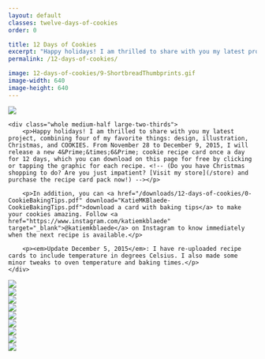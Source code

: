 ```yaml
---
layout: default
classes: twelve-days-of-cookies
order: 0

title: 12 Days of Cookies
excerpt: "Happy holidays! I am thrilled to share with you my latest project, combining four of my favorite things: design, illustration, Christmas, and COOKIES."
permalink: /12-days-of-cookies/

image: 12-days-of-cookies/9-ShortbreadThumbprints.gif
image-width: 640
image-height: 640
---
```


<div class="grid twelve-days-of-cookies">
	<div class="whole medium-half large-third">
		<img src="/images/pages/12-days-of-cookies/0-BakingTipsPromo.png" />
	</div>

	<div class="whole medium-half large-two-thirds">
		<p>Happy holidays! I am thrilled to share with you my latest project, combining four of my favorite things: design, illustration, Christmas, and COOKIES. From November 28 to December 9, 2015, I will release a new 4&Prime;&times;6&Prime; cookie recipe card once a day for 12 days, which you can download on this page for free by clicking or tapping the graphic for each recipe. <!-- (Do you have Christmas shopping to do? Are you just impatient? [Visit my store](/store) and purchase the recipe card pack now!) --></p>

		<p>In addition, you can <a href="/downloads/12-days-of-cookies/0-CookieBakingTips.pdf" download="KatieMKBlaede-CookieBakingTips.pdf">download a card with baking tips</a> to make your cookies amazing. Follow <a href="https://www.instagram.com/katiemkblaede" target="_blank">@katiemkblaede</a> on Instagram to know immediately when the next recipe is available.</p>

		<p><em>Update December 5, 2015</em>: I have re-uploaded recipe cards to include temperature in degrees Celsius. I also made some minor tweaks to oven temperature and baking times.</p>
	</div>
</div>

<div class="grid cookie-downloads twelve-days-of-cookies">
	<div class="whole medium-half large-third">
		<a href="/downloads/12-days-of-cookies/1-TastesLikeChristmas.pdf" download="KatieMKBlaede-TastesLikeChristmasCookies.pdf">
			<img src="/images/pages/12-days-of-cookies/1-TastesLikeChristmas.gif" />
		</a>
	</div>
	<div class="whole medium-half large-third">
		<a href="/downloads/12-days-of-cookies/2-Snickerdoodles.pdf" download="KatieMKBlaede-Snickerdoodles.pdf">
			<img src="/images/pages/12-days-of-cookies/2-Snickerdoodles.gif" />
		</a>
	</div>
	<div class="whole medium-half large-third">
		<a href="/downloads/12-days-of-cookies/3-ChocolateRaspberry.pdf" download="KatieMKBlaede-ChocolateRaspberryCookies.pdf">
			<img src="/images/pages/12-days-of-cookies/3-ChocolateRaspberry.gif" />
		</a>
	</div>
	<div class="whole medium-half large-third">
		<a href="/downloads/12-days-of-cookies/4-GingerMolasses.pdf" download="KatieMKBlaede-GingerMolassesCookies.pdf">
			<img src="/images/pages/12-days-of-cookies/4-GingerMolasses.gif" />
		</a>
	</div>
	<div class="whole medium-half large-third">
		<a href="/downloads/12-days-of-cookies/5-FruityPebblesPudding.pdf" download="KatieMKBlaede-FruityPebblesPuddingCookies.pdf">
			<img src="/images/pages/12-days-of-cookies/5-FruityPebblesPudding.gif" />
		</a>
	</div>
	<div class="whole medium-half large-third">
		<a href="/downloads/12-days-of-cookies/6-PeanutButterWhiteChocolatePretzel.pdf" download="KatieMKBlaede-PBWhiteChocPretzelCookies.pdf">
			<img src="/images/pages/12-days-of-cookies/6-PBWhiteChocPretzel.gif" />
		</a>
	</div>
	<div class="whole medium-half large-third">
		<a href="/downloads/12-days-of-cookies/7-Sugar.pdf" download="KatieMKBlaede-SugarCookies.pdf">
			<img src="/images/pages/12-days-of-cookies/7-Sugar.gif" />
		</a>
	</div>
	<div class="whole medium-half large-third">
		<a href="/downloads/12-days-of-cookies/8-OatmealRumRaisin.pdf" download="KatieMKBlaede-OatmealRumRaisinCookies.pdf">
			<img src="/images/pages/12-days-of-cookies/8-OatmealRumRaisin.gif" />
		</a>
	</div>
	<div class="whole medium-half large-third">
		<a href="/downloads/12-days-of-cookies/9-ShortbreadThumbprints.pdf" download="KatieMKBlaede-ShortbreadThumbprints.pdf">
			<img src="/images/pages/12-days-of-cookies/9-ShortbreadThumbprints.gif" />
		</a>
	</div>
</div>
